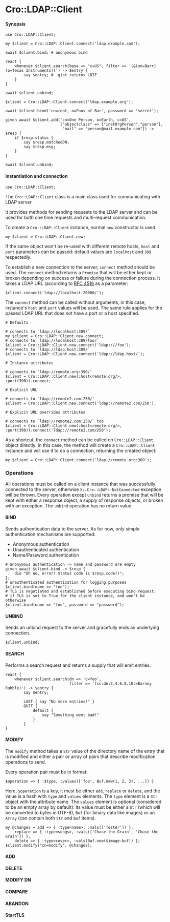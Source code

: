 # Cro::LDAP::Client

#### Synopsis

```perl6
use Cro::LDAP::Client;

my $client = Cro::LDAP::Client.connect('ldap.example.com');

await $client.bind; # anonymous bind

react {
    whenever $client.search(base => "c=US", filter => '(&(sn=Barr)(o=Texas Instruments))') -> $entry {
        say $entry; # .gist returns LDIF
    }
}

await $client.unbind;

$client = Cro::LDAP::Client.connect('ldap.example.org');

await $client.bind('cn=root, o=Foos of Bar', password => 'secret');

given await $client.add('cn=One Person, o=Earth, c=US',
                        ["objectclass" => ["inetOrgPerson","person"],
                         "mail" => "person@mail.example.com"]) -> $resp {
    if $resp.status {
        say $resp.matchedDN;
        say $resp.msg;
    }
}

await $client.unbind;
```

#### Instantiation and connection

```perl6
use Cro::LDAP::Client;
```

The `Cro::LDAP::Client` class is a main class used for communicating
with LDAP server.

It provides methods for sending requests to the LDAP server and can be
used for both one time requests and multi-request communication.

To create a `Cro::LDAP::Client` instance, normal `new` constructor is
used:

```perl6
my $client = Cro::LDAP::Client.new;
```

If the same object won't be re-used with different remote hosts, `host`
and `port` parameters can be passed: default values are `localhost` and
`389` respectedly.

To establish a new connection to the server, `connect` method should be
used. The `connect` method returns a `Promise` that will be either kept
or broken depending on success or failure during the connection process.
It takes a LDAP URL (according to
[RFC 4516](https://tools.ietf.org/pdf/rfc4516.pdf) as a parameter:

    $client.connect('ldap://localhost:20000/');

The `connect` method can be called without arguments, in this case,
instance's `host` and `port` values will be used. The same rule applies
for the passed LDAP URL that does not have a port or a host specified.

```perl6
# Defaults

# connects to `ldap://localhost:389/`
my $client = Cro::LDAP::Client.new.connect;
# connects to `ldap://localhost:389/foo/`
$client = Cro::LDAP::Client.new.connect('ldap:///foo');
# connects to `ldap://ldap.host:389/`
$client = Cro::LDAP::Client.new.connect('ldap://ldap.host/');

# Instance attributes

# connects to `ldap://remote.org:390/` 
$client = Cro::LDAP::Client.new(:host<remote.org/>, :port(390)).connect;

# Explicit URL

# connects to `ldap://remote2.com:250/`
$client = Cro::LDAP::Client.new.connect('ldap://remote2.com/250');

# Explicit URL overrides attributes

# connects to `ldap://remote2.com:250/` too
$client = Cro::LDAP::Client.new(:host<remote.org/>, :port(390)).connect('ldap://remote2.com/250');
```

As a shortcut, the `connect` method can be called on `Cro::LDAP::Client`
object directly. In this case, the method will create a
`Cro::LDAP::Client` instance and will use it to do a connection,
returning the created object:

```perl6
my $client = Cro::LDAP::Client.connect('ldap://remote.org:389');
```

### Operations

All operations must be called on a client instance that was successfully
connected to the server, otherwise `X::Cro::LDAP::NotConnected`
exception will be thrown. Every operation except `unbind` returns a
promise that will be kept with either a response object, a supply of
response objects, or broken with an exception. The `unbind` operation
has no return value.

#### BIND

Sends authentication data to the server. As for now, only simple
authentication mechanisms are supported:

- Anonymous authentication
- Unauthenticated authentication
- Name/Password authentication

```perl6
# anonymous authentication -> name and password are empty
given await $client.bind -> $resp {
    die "Oh no, error! Status code is $resp.code()";
};
# unauthenticated authentication for logging purposes
$client.bind(name => "foo");
# TLS is negotiated and established before executing bind request,
# if TLS is set to True for the client instance, and won't be otherwise
$client.bind(name => "foo", password => "password");
```

#### UNBIND

Sends an unbind request to the server and gracefully ends an underlying
connection.

```perl6
$client.unbind;
```

#### SEARCH

Performs a search request and returns a supply that will emit entries.

```perl6
react {
    whenever $client.search(dn => 'c=foo',
                            filter => '(sn:dn:2.4.6.8.10:=Barney Rubble)') -> $entry {
        say $entry;

        LAST { say "No more entries!" }
        QUIT {
            default {
                say "Something went bad!"
            }
        }
}
```

#### MODIFY

The `modify` method takes a `Str` value of the directory name of the
entry that is modified and either a pair or array of pairs that describe
modification operations to send.

Every operation pair must be in format:

```
$operation => { :$type, :values(['foo', Buf.new(1, 2, 3), ...]) }
```

Here, `$operation` is a key, it must be either `add`, `replace` or
`delete`, and the value is a hash with `type` and `values` elements. The
`type` element is a `Str` object with the attribute name. The `values`
element is optional (considered to be an empty array by default): its
value must be either a `Str` (which will be converted to bytes in
UTF-8), `Buf` (for binary data like images) or an `Array` (can contain
both `Str` and `Buf` items).

```perl6
my @changes = add => { :type<name>, :vals(['Tester']) },
    replace => { :type<songs>, :vals(['Chase the Grain', 'Chase the Grain']) },
    delete => { :type<cover>, :vals(Buf.new($image-buf)) };
$client.modify("cn=modify", @changes);
```

#### ADD

#### DELETE

#### MODIFY DN

#### COMPARE

#### ABANDON

#### StartTLS

